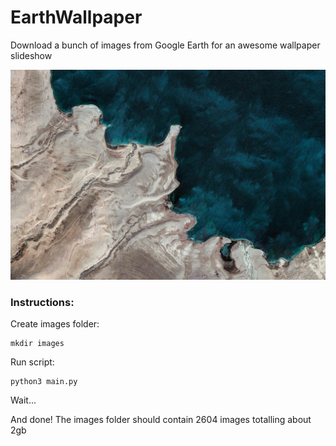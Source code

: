 # EarthWallpaper
Download a bunch of images from Google Earth for an awesome wallpaper slideshow

<img src="imgv2-2.png" width=600></img>

### Instructions:
Create images folder:
```shell
mkdir images
```
Run script:
```shell
python3 main.py
```
Wait...

And done!
The images folder should contain 2604 images totalling about 2gb

